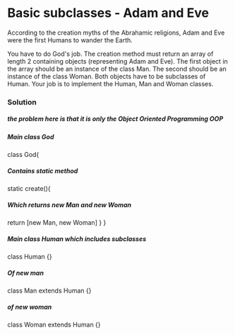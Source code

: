 # Basic subclasses - Adam and Eve

According to the creation myths of the Abrahamic religions, Adam and Eve were the first Humans to wander the Earth.

You have to do God's job. The creation method must return an array of length 2 containing objects (representing Adam and Eve). The first object in the array should be an instance of the class Man. The second should be an instance of the class Woman. Both objects have to be subclasses of Human. Your job is to implement the Human, Man and Woman classes.

### Solution

##### the problem here is that it is only the Object Oriented Programming OOP

##### Main class God

class God{

##### Contains static method

static create(){

##### Which returns new Man and new Woman

return [new Man, new Woman]
}
}

##### Main class Human which includes subclasses

class Human {}

##### Of new man

class Man extends Human {}

##### of new woman

class Woman extends Human {}
